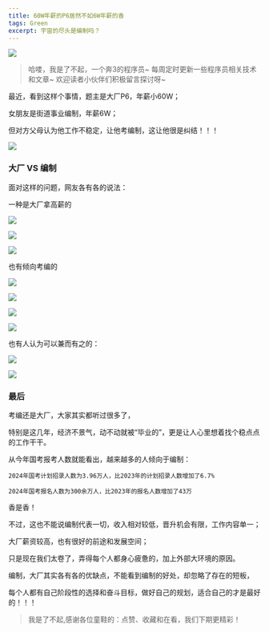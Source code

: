```yaml
---
title: 60W年薪的P6居然不如6W年薪的香
tags: Green
excerpt: 宇宙的尽头是编制吗？
---
```




![](https://files.mdnice.com/user/26582/7d3609f9-b23a-4a7c-bb26-3f16fde4e98c.jpg)



> 哈喽，我是了不起，一个奔3的程序员~
> 每周定时更新一些程序员相关技术和文章~
>欢迎读者小伙伴们积极留言探讨呀~

最近，看到这样个事情，题主是大厂P6，年薪小60W；

女朋友是街道事业编制，年薪6W；

但对方父母认为他工作不稳定，让他考编制，这让他很是纠结！！！


![](https://files.mdnice.com/user/26582/34b6ceb8-e8f0-48d2-a172-6e244b917a48.jpg)


### 大厂 VS 编制

面对这样的问题，网友各有各的说法：

一种是大厂拿高薪的


![](https://files.mdnice.com/user/26582/62365325-dfdd-4c2e-bdb9-e8abd8366ffe.jpg)


![](https://files.mdnice.com/user/26582/75bf0e33-cf79-459c-b1cc-fa5aeae74e43.jpg)


![](https://files.mdnice.com/user/26582/073b4e63-1d56-49ee-9be6-08c2b68ff875.jpg)

也有倾向考编的

![](https://files.mdnice.com/user/26582/41129708-ad7d-4691-af83-2e63685bb75e.jpg)


![](https://files.mdnice.com/user/26582/a7cceddc-2681-4b81-85bc-fd61be4d0955.jpg)


![](https://files.mdnice.com/user/26582/67240c9d-0885-42be-bcab-b8ecf13919da.jpg)


![](https://files.mdnice.com/user/26582/bf58edf8-269b-4ae5-8c61-c6e2ef2c55a8.jpg)

也有人认为可以兼而有之的：


![](https://files.mdnice.com/user/26582/4bf76438-ada1-4fad-9569-69fdb47ca4b2.jpg)


![](https://files.mdnice.com/user/26582/8199d499-e045-4972-92e1-bf785c00c4c2.jpg)


### 最后

考编还是大厂，大家其实都听过很多了，

特别是这几年，经济不景气，动不动就被“毕业的”，更是让人心里想着找个稳点点的工作干干。

从今年国考报考人数就能看出，越来越多的人倾向于编制：

`2024年国考计划招录人数为3.96万人，比2023年的计划招录人数增加了6.7%
`

`2024年国考报名人数为300余万人，比2023年的报名人数增加了43万
`

香是香！

不过，这也不能说编制代表一切，收入相对较低，晋升机会有限，工作内容单一；

大厂薪资较高，也有很好的前途和发展空间；

只是现在我们太卷了，弄得每个人都身心疲惫的，加上外部大环境的原因。

编制，大厂其实各有各的优缺点，不能看到编制的好处，却忽略了存在的短板，

每个人都有自己阶段性的选择和奋斗目标，做好自己的规划，适合自己的才是最好的！！！

>我是了不起,感谢各位童鞋的：点赞、收藏和在看，我们下期更精彩！


















